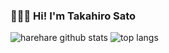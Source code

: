 ### 👨‍💻👋 Hi! I'm Takahiro Sato

![harehare github stats](https://github-readme-stats.vercel.app/api?username=harehare&count_private=true&show_icons=true&hide_title=true&hide_border=true&show_icons=true&line_height=20&title_color=fff&icon_color=79ff97&text_color=9f9f9f&bg_color=151515)
![top langs](https://github-readme-stats.vercel.app/api/top-langs/?username=harehare&layout=compact&hide=html&hide_title=true&hide_border=true&title_color=fff&icon_color=79ff97&text_color=9f9f9f&bg_color=151515)

